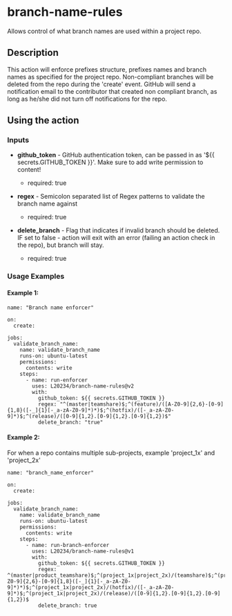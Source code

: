 # branch-name-rules

Allows control of what branch names are used within a project repo.

## Description

This action will enforce prefixes structure, prefixes names and branch names as specified for the project repo. Non-compliant branches will be deleted from the repo during the 'create' event.
GitHub will send a notification email to the contributor that created non compliant branch, as long as he/she did not turn off notifications for the repo.

## Using the action

### Inputs
* __github_token__ - GitHub authentication token, can be passed in as '${{ secrets.GITHUB_TOKEN }}'. Make sure to add write permission to content!
    * required: true

* __regex__ - Semicolon separated list of Regex patterns to validate the branch name against
    * required: true

* __delete_branch__ - Flag that indicates if invalid branch should be deleted. IF set to false - action will exit with an error (failing an action check in the repo), but branch will stay.
    * required: true

### Usage Examples
#### Example 1:
```
name: "Branch name enforcer"

on:
  create:

jobs:
  validate_branch_name:
    name: validate_branch_name
    runs-on: ubuntu-latest
    permissions:
      contents: write
    steps:
      - name: run-enforcer
        uses: L20234/branch-name-rules@v2
        with:
          github_token: ${{ secrets.GITHUB_TOKEN }}
          regex: "^(master|teamshare)$;^(feature)/([A-Z0-9]{2,6}-[0-9]{1,8}([-_]{1}[-_a-zA-Z0-9]*)*)$;^(hotfix)/([-_a-zA-Z0-9]*)$;^(release)/([0-9]{1,2}.[0-9]{1,2}.[0-9]{1,2})$"
          delete_branch: "true"
```
#### Example 2:
For when a repo contains multiple sub-projects, example 'project_1x' and 'project_2x'
```
name: "branch_name_enforcer"

on:
  create:

jobs:
  validate_branch_name:
    name: validate_branch_name
    runs-on: ubuntu-latest
    permissions:
      contents: write
    steps:
      - name: run-branch-enforcer
        uses: L20234/branch-name-rules@v1
        with:
          github_token: ${{ secrets.GITHUB_TOKEN }}
          regex: ^(master|product_teamshare)$;^(project_1x|project_2x)/(teamshare)$;^(project_1x|project_2x)/(feature)/([A-Z0-9]{2,6}-[0-9]{1,8}([-_]{1}[-_a-zA-Z0-9]*)*)$;^(project_1x|project_2x)/(hotfix)/([-_a-zA-Z0-9]*)$;^(project_1x|project_2x)/(release)/([0-9]{1,2}.[0-9]{1,2}.[0-9]{1,2})$
          delete_branch: true
```
